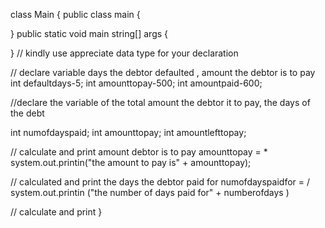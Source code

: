 class Main {
public class main {

}
public static void main string[] args {

} 
// kindly use appreciate data type for your declaration 

// declare variable days the debtor defaulted , amount the debtor is to pay
int defaultdays-5;
int amounttopay-500;
int amountpaid-600;

//declare the variable of the total amount the debtor it to pay, the days of the debt

int numofdayspaid;
int amounttopay;
int amountlefttopay;

// calculate and print amount debtor is to pay
amounttopay = *
system.out.printin("the amount to pay is" + amounttopay);

// calculated and print the days the debtor paid for 
numofdayspaidfor = /
system.out.printin ("the number of days paid for" + numberofdays )

// calculate and print 
}
